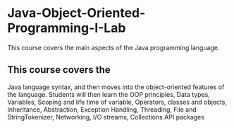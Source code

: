 # Java-Object-Oriented-Programming-I-Lab
This course covers the main aspects of the Java programming language.
## This course covers the
Java language syntax, and then moves into the object-oriented
features of the language. Students will then learn the OOP
principles, Data types, Variables, Scoping and life time of
variable, Operators, classes and objects, Inheritance, Abstraction,
Exception Handling, Threading, File and StringTokenizer,
Networking, I/O streams, Collections API packages
